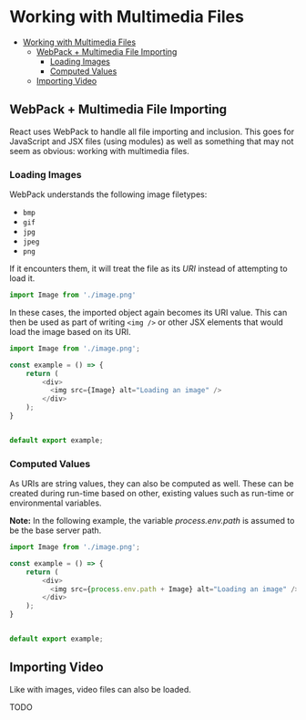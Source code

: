 # Working with Multimedia Files

- [Working with Multimedia Files](#working-with-multimedia-files)
  - [WebPack + Multimedia File Importing](#webpack--multimedia-file-importing)
    - [Loading Images](#loading-images)
    - [Computed Values](#computed-values)
  - [Importing Video](#importing-video)

## WebPack + Multimedia File Importing

React uses WebPack to handle all file importing and inclusion. This goes for JavaScript and JSX files (using modules) as well as something that may not seem as obvious: working with multimedia files.

### Loading Images

WebPack understands the following image filetypes:

- `bmp`
- `gif`
- `jpg`
- `jpeg`
- `png`

If it encounters them, it will treat the file as its *URI* instead of attempting to load it.

```javascript
import Image from './image.png'
```

In these cases, the imported object again becomes its URI value. This can then be used as part of writing `<img />` or other JSX elements that would load the image based on its URI.

```javascript
import Image from './image.png';

const example = () => {
    return (
        <div>
          <img src={Image} alt="Loading an image" />
        </div>
    );
}


default export example;
```

### Computed Values

As URIs are string values, they can also be computed as well. These can be created during run-time based on other, existing values such as run-time or environmental variables.

**Note:** In the following example, the variable *process.env.path* is assumed to be the base server path.

```javascript
import Image from './image.png';

const example = () => {
    return (
        <div>
          <img src={process.env.path + Image} alt="Loading an image" />
        </div>
    );
}


default export example;
```

## Importing Video

Like with images, video files can also be loaded.

TODO

